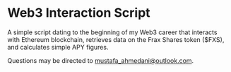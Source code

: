 # Web3 Interaction Script

A simple script dating to the beginning of my Web3 career that interacts with Ethereum blockchain, retrieves data on the Frax Shares token ($FXS), and calculates simple APY figures.

Questions may be directed to [mustafa_ahmedani@outlook.com](mailto:mustafa_ahmedani@outlook.com).
